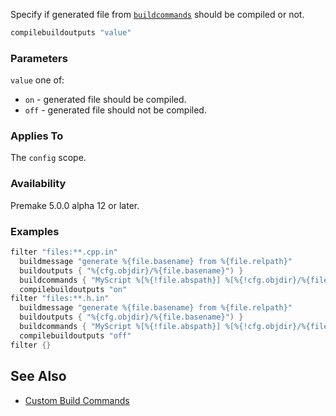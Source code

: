 Specify if generated file from [`buildcommands`](buildcommands.md) should be compiled or not.

```lua
compilebuildoutputs "value"
```

### Parameters ###

`value` one of:
* `on`  - generated file should be compiled.
* `off` - generated file should not be compiled.

### Applies To ###

The `config` scope.

### Availability ###

Premake 5.0.0 alpha 12 or later.

### Examples ###

```lua
filter "files:**.cpp.in"
  buildmessage "generate %{file.basename} from %{file.relpath}"
  buildoutputs { "%{cfg.objdir}/%{file.basename}") }
  buildcommands { "MyScript %[%{!file.abspath}] %[%{!cfg.objdir}/%{file.basename}]" }
  compilebuildoutputs "on"
filter "files:**.h.in"
  buildmessage "generate %{file.basename} from %{file.relpath}"
  buildoutputs { "%{cfg.objdir}/%{file.basename}") }
  buildcommands { "MyScript %[%{!file.abspath}] %[%{!cfg.objdir}/%{file.basename}]" }
  compilebuildoutputs "off"
filter {}
```

## See Also ##

* [Custom Build Commands](Custom-Build-Commands.md)
